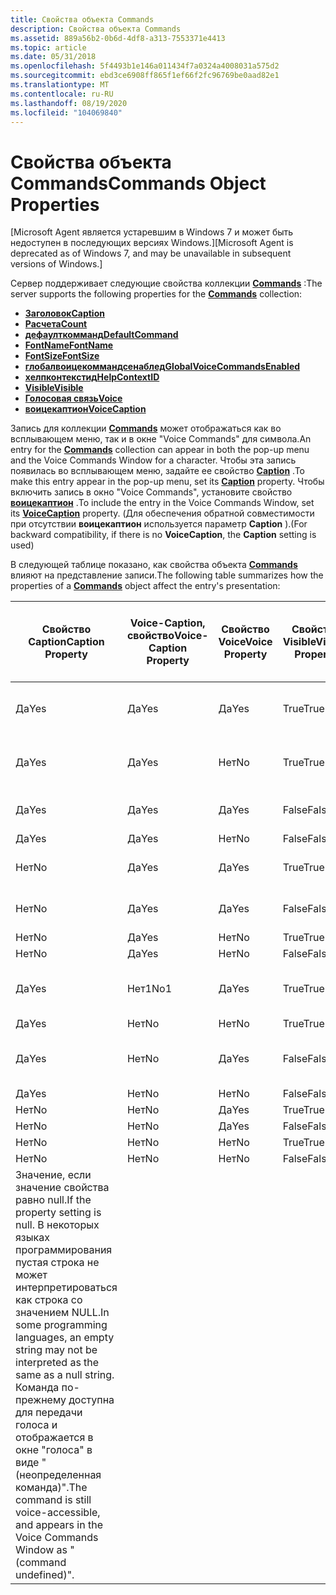 ```yaml
---
title: Свойства объекта Commands
description: Свойства объекта Commands
ms.assetid: 889a56b2-0b6d-4df8-a313-7553371e4413
ms.topic: article
ms.date: 05/31/2018
ms.openlocfilehash: 5f4493b1e146a011434f7a0324a4008031a575d2
ms.sourcegitcommit: ebd3ce6908ff865f1ef66f2fc96769be0aad82e1
ms.translationtype: MT
ms.contentlocale: ru-RU
ms.lasthandoff: 08/19/2020
ms.locfileid: "104069840"
---
```

# <a name="commands-object-properties"></a><span data-ttu-id="71133-103">Свойства объекта Commands</span><span class="sxs-lookup"><span data-stu-id="71133-103">Commands Object Properties</span></span>

<span data-ttu-id="71133-104">\[Microsoft Agent является устаревшим в Windows 7 и может быть недоступен в последующих версиях Windows.\]</span><span class="sxs-lookup"><span data-stu-id="71133-104">\[Microsoft Agent is deprecated as of Windows 7, and may be unavailable in subsequent versions of Windows.\]</span></span>

<span data-ttu-id="71133-105">Сервер поддерживает следующие свойства коллекции [**Commands**](/windows/desktop/lwef/the-commands-collection-object) :</span><span class="sxs-lookup"><span data-stu-id="71133-105">The server supports the following properties for the [**Commands**](/windows/desktop/lwef/the-commands-collection-object) collection:</span></span>

-   [<span data-ttu-id="71133-106">**Заголовок**</span><span class="sxs-lookup"><span data-stu-id="71133-106">**Caption**</span></span>](caption-property-cmds.md)
-   [<span data-ttu-id="71133-107">**Расчета**</span><span class="sxs-lookup"><span data-stu-id="71133-107">**Count**</span></span>](count-property.md)
-   [<span data-ttu-id="71133-108">**дефаулткомманд**</span><span class="sxs-lookup"><span data-stu-id="71133-108">**DefaultCommand**</span></span>](defaultcommand-property.md)
-   [<span data-ttu-id="71133-109">**FontName**</span><span class="sxs-lookup"><span data-stu-id="71133-109">**FontName**</span></span>](fontname-property.md)
-   [<span data-ttu-id="71133-110">**FontSize**</span><span class="sxs-lookup"><span data-stu-id="71133-110">**FontSize**</span></span>](fontsize-property.md)
-   [<span data-ttu-id="71133-111">**глобалвоицекоммандсенаблед**</span><span class="sxs-lookup"><span data-stu-id="71133-111">**GlobalVoiceCommandsEnabled**</span></span>](globalvoicecommandsenabled-property.md)
-   [<span data-ttu-id="71133-112">**хелпконтекстид**</span><span class="sxs-lookup"><span data-stu-id="71133-112">**HelpContextID**</span></span>](helpcontextid-property.md)
-   [<span data-ttu-id="71133-113">**Visible**</span><span class="sxs-lookup"><span data-stu-id="71133-113">**Visible**</span></span>](visible-property-cso.md)
-   [<span data-ttu-id="71133-114">**Голосовая связь**</span><span class="sxs-lookup"><span data-stu-id="71133-114">**Voice**</span></span>](voice-property.md)
-   [<span data-ttu-id="71133-115">**воицекаптион**</span><span class="sxs-lookup"><span data-stu-id="71133-115">**VoiceCaption**</span></span>](voicecaption-property.md)

<span data-ttu-id="71133-116">Запись для коллекции [**Commands**](/windows/desktop/lwef/the-commands-collection-object) может отображаться как во всплывающем меню, так и в окне "Voice Commands" для символа.</span><span class="sxs-lookup"><span data-stu-id="71133-116">An entry for the [**Commands**](/windows/desktop/lwef/the-commands-collection-object) collection can appear in both the pop-up menu and the Voice Commands Window for a character.</span></span> <span data-ttu-id="71133-117">Чтобы эта запись появилась во всплывающем меню, задайте ее свойство [**Caption**](caption-property-cmds.md) .</span><span class="sxs-lookup"><span data-stu-id="71133-117">To make this entry appear in the pop-up menu, set its [**Caption**](caption-property-cmds.md) property.</span></span> <span data-ttu-id="71133-118">Чтобы включить запись в окно "Voice Commands", установите свойство [**воицекаптион**](voicecaption-property.md) .</span><span class="sxs-lookup"><span data-stu-id="71133-118">To include the entry in the Voice Commands Window, set its [**VoiceCaption**](voicecaption-property.md) property.</span></span> <span data-ttu-id="71133-119">(Для обеспечения обратной совместимости при отсутствии **воицекаптион** используется параметр **Caption** ).</span><span class="sxs-lookup"><span data-stu-id="71133-119">(For backward compatibility, if there is no **VoiceCaption**, the **Caption** setting is used)</span></span>

<span data-ttu-id="71133-120">В следующей таблице показано, как свойства объекта [**Commands**](/windows/desktop/lwef/the-commands-collection-object) влияют на представление записи.</span><span class="sxs-lookup"><span data-stu-id="71133-120">The following table summarizes how the properties of a [**Commands**](/windows/desktop/lwef/the-commands-collection-object) object affect the entry's presentation:</span></span>



| <span data-ttu-id="71133-121">Свойство Caption</span><span class="sxs-lookup"><span data-stu-id="71133-121">Caption Property</span></span>                                                                                                                                                                                                                                            | <span data-ttu-id="71133-122">Voice-Caption, свойство</span><span class="sxs-lookup"><span data-stu-id="71133-122">Voice-Caption Property</span></span> | <span data-ttu-id="71133-123">Свойство Voice</span><span class="sxs-lookup"><span data-stu-id="71133-123">Voice Property</span></span> | <span data-ttu-id="71133-124">Свойство Visible</span><span class="sxs-lookup"><span data-stu-id="71133-124">Visible Property</span></span> | <span data-ttu-id="71133-125">Отображается во всплывающем меню "символ"</span><span class="sxs-lookup"><span data-stu-id="71133-125">Appears in Character's Pop-up Menu</span></span> | <span data-ttu-id="71133-126">Отображается в окне "Voice Commands"</span><span class="sxs-lookup"><span data-stu-id="71133-126">Appears in Voice Commands Window</span></span> |
|-------------------------------------------------------------------------------------------------------------------------------------------------------------------------------------------------------------------------------------------------------------|------------------------|----------------|------------------|------------------------------------|----------------------------------|
| <span data-ttu-id="71133-127">Да</span><span class="sxs-lookup"><span data-stu-id="71133-127">Yes</span></span>                                                                                                                                                                                                                                                         | <span data-ttu-id="71133-128">Да</span><span class="sxs-lookup"><span data-stu-id="71133-128">Yes</span></span>                    | <span data-ttu-id="71133-129">Да</span><span class="sxs-lookup"><span data-stu-id="71133-129">Yes</span></span>            | <span data-ttu-id="71133-130">True</span><span class="sxs-lookup"><span data-stu-id="71133-130">True</span></span>             | <span data-ttu-id="71133-131">Да, с использованием заголовка</span><span class="sxs-lookup"><span data-stu-id="71133-131">Yes, using Caption</span></span>                 | <span data-ttu-id="71133-132">Да, с помощью Воицекаптион</span><span class="sxs-lookup"><span data-stu-id="71133-132">Yes, using VoiceCaption</span></span>          |
| <span data-ttu-id="71133-133">Да</span><span class="sxs-lookup"><span data-stu-id="71133-133">Yes</span></span>                                                                                                                                                                                                                                                         | <span data-ttu-id="71133-134">Да</span><span class="sxs-lookup"><span data-stu-id="71133-134">Yes</span></span>                    | <span data-ttu-id="71133-135">Нет</span><span class="sxs-lookup"><span data-stu-id="71133-135">No</span></span>             | <span data-ttu-id="71133-136">True</span><span class="sxs-lookup"><span data-stu-id="71133-136">True</span></span>             | <span data-ttu-id="71133-137">Да, с использованием заголовка</span><span class="sxs-lookup"><span data-stu-id="71133-137">Yes, using Caption</span></span>                 | <span data-ttu-id="71133-138">Нет</span><span class="sxs-lookup"><span data-stu-id="71133-138">No</span></span>                               |
| <span data-ttu-id="71133-139">Да</span><span class="sxs-lookup"><span data-stu-id="71133-139">Yes</span></span>                                                                                                                                                                                                                                                         | <span data-ttu-id="71133-140">Да</span><span class="sxs-lookup"><span data-stu-id="71133-140">Yes</span></span>                    | <span data-ttu-id="71133-141">Да</span><span class="sxs-lookup"><span data-stu-id="71133-141">Yes</span></span>            | <span data-ttu-id="71133-142">False</span><span class="sxs-lookup"><span data-stu-id="71133-142">False</span></span>            | <span data-ttu-id="71133-143">нет</span><span class="sxs-lookup"><span data-stu-id="71133-143">No</span></span>                                 | <span data-ttu-id="71133-144">Да, с помощью Воицекаптион</span><span class="sxs-lookup"><span data-stu-id="71133-144">Yes, using VoiceCaption</span></span>          |
| <span data-ttu-id="71133-145">Да</span><span class="sxs-lookup"><span data-stu-id="71133-145">Yes</span></span>                                                                                                                                                                                                                                                         | <span data-ttu-id="71133-146">Да</span><span class="sxs-lookup"><span data-stu-id="71133-146">Yes</span></span>                    | <span data-ttu-id="71133-147">Нет</span><span class="sxs-lookup"><span data-stu-id="71133-147">No</span></span>             | <span data-ttu-id="71133-148">False</span><span class="sxs-lookup"><span data-stu-id="71133-148">False</span></span>            | <span data-ttu-id="71133-149">нет</span><span class="sxs-lookup"><span data-stu-id="71133-149">No</span></span>                                 | <span data-ttu-id="71133-150">Нет</span><span class="sxs-lookup"><span data-stu-id="71133-150">No</span></span>                               |
| <span data-ttu-id="71133-151">Нет</span><span class="sxs-lookup"><span data-stu-id="71133-151">No</span></span>                                                                                                                                                                                                                                                          | <span data-ttu-id="71133-152">Да</span><span class="sxs-lookup"><span data-stu-id="71133-152">Yes</span></span>                    | <span data-ttu-id="71133-153">Да</span><span class="sxs-lookup"><span data-stu-id="71133-153">Yes</span></span>            | <span data-ttu-id="71133-154">True</span><span class="sxs-lookup"><span data-stu-id="71133-154">True</span></span>             | <span data-ttu-id="71133-155">нет</span><span class="sxs-lookup"><span data-stu-id="71133-155">No</span></span>                                 | <span data-ttu-id="71133-156">Да, с помощью Воицекаптион</span><span class="sxs-lookup"><span data-stu-id="71133-156">Yes, using VoiceCaption</span></span>          |
| <span data-ttu-id="71133-157">Нет</span><span class="sxs-lookup"><span data-stu-id="71133-157">No</span></span>                                                                                                                                                                                                                                                          | <span data-ttu-id="71133-158">Да</span><span class="sxs-lookup"><span data-stu-id="71133-158">Yes</span></span>                    | <span data-ttu-id="71133-159">Да</span><span class="sxs-lookup"><span data-stu-id="71133-159">Yes</span></span>            | <span data-ttu-id="71133-160">False</span><span class="sxs-lookup"><span data-stu-id="71133-160">False</span></span>            | <span data-ttu-id="71133-161">нет</span><span class="sxs-lookup"><span data-stu-id="71133-161">No</span></span>                                 | <span data-ttu-id="71133-162">Да, с помощью Воицекаптион</span><span class="sxs-lookup"><span data-stu-id="71133-162">Yes, using VoiceCaption</span></span>          |
| <span data-ttu-id="71133-163">Нет</span><span class="sxs-lookup"><span data-stu-id="71133-163">No</span></span>                                                                                                                                                                                                                                                          | <span data-ttu-id="71133-164">Да</span><span class="sxs-lookup"><span data-stu-id="71133-164">Yes</span></span>                    | <span data-ttu-id="71133-165">Нет</span><span class="sxs-lookup"><span data-stu-id="71133-165">No</span></span>             | <span data-ttu-id="71133-166">True</span><span class="sxs-lookup"><span data-stu-id="71133-166">True</span></span>             | <span data-ttu-id="71133-167">нет</span><span class="sxs-lookup"><span data-stu-id="71133-167">No</span></span>                                 | <span data-ttu-id="71133-168">Нет</span><span class="sxs-lookup"><span data-stu-id="71133-168">No</span></span>                               |
| <span data-ttu-id="71133-169">Нет</span><span class="sxs-lookup"><span data-stu-id="71133-169">No</span></span>                                                                                                                                                                                                                                                          | <span data-ttu-id="71133-170">Да</span><span class="sxs-lookup"><span data-stu-id="71133-170">Yes</span></span>                    | <span data-ttu-id="71133-171">Нет</span><span class="sxs-lookup"><span data-stu-id="71133-171">No</span></span>             | <span data-ttu-id="71133-172">False</span><span class="sxs-lookup"><span data-stu-id="71133-172">False</span></span>            | <span data-ttu-id="71133-173">нет</span><span class="sxs-lookup"><span data-stu-id="71133-173">No</span></span>                                 | <span data-ttu-id="71133-174">Нет</span><span class="sxs-lookup"><span data-stu-id="71133-174">No</span></span>                               |
| <span data-ttu-id="71133-175">Да</span><span class="sxs-lookup"><span data-stu-id="71133-175">Yes</span></span>                                                                                                                                                                                                                                                         | <span data-ttu-id="71133-176">Нет1</span><span class="sxs-lookup"><span data-stu-id="71133-176">No1</span></span>                    | <span data-ttu-id="71133-177">Да</span><span class="sxs-lookup"><span data-stu-id="71133-177">Yes</span></span>            | <span data-ttu-id="71133-178">True</span><span class="sxs-lookup"><span data-stu-id="71133-178">True</span></span>             | <span data-ttu-id="71133-179">Да, с использованием заголовка</span><span class="sxs-lookup"><span data-stu-id="71133-179">Yes, using Caption</span></span>                 | <span data-ttu-id="71133-180">Да, с использованием заголовка</span><span class="sxs-lookup"><span data-stu-id="71133-180">Yes, using Caption</span></span>               |
| <span data-ttu-id="71133-181">Да</span><span class="sxs-lookup"><span data-stu-id="71133-181">Yes</span></span>                                                                                                                                                                                                                                                         | <span data-ttu-id="71133-182">Нет</span><span class="sxs-lookup"><span data-stu-id="71133-182">No</span></span>                     | <span data-ttu-id="71133-183">Нет</span><span class="sxs-lookup"><span data-stu-id="71133-183">No</span></span>             | <span data-ttu-id="71133-184">True</span><span class="sxs-lookup"><span data-stu-id="71133-184">True</span></span>             | <span data-ttu-id="71133-185">Да</span><span class="sxs-lookup"><span data-stu-id="71133-185">Yes</span></span>                                | <span data-ttu-id="71133-186">Нет</span><span class="sxs-lookup"><span data-stu-id="71133-186">No</span></span>                               |
| <span data-ttu-id="71133-187">Да</span><span class="sxs-lookup"><span data-stu-id="71133-187">Yes</span></span>                                                                                                                                                                                                                                                         | <span data-ttu-id="71133-188">Нет</span><span class="sxs-lookup"><span data-stu-id="71133-188">No</span></span>                     | <span data-ttu-id="71133-189">Да</span><span class="sxs-lookup"><span data-stu-id="71133-189">Yes</span></span>            | <span data-ttu-id="71133-190">False</span><span class="sxs-lookup"><span data-stu-id="71133-190">False</span></span>            | <span data-ttu-id="71133-191">нет</span><span class="sxs-lookup"><span data-stu-id="71133-191">No</span></span>                                 | <span data-ttu-id="71133-192">Да, с использованием заголовка</span><span class="sxs-lookup"><span data-stu-id="71133-192">Yes, using Caption</span></span>               |
| <span data-ttu-id="71133-193">Да</span><span class="sxs-lookup"><span data-stu-id="71133-193">Yes</span></span>                                                                                                                                                                                                                                                         | <span data-ttu-id="71133-194">Нет</span><span class="sxs-lookup"><span data-stu-id="71133-194">No</span></span>                     | <span data-ttu-id="71133-195">Нет</span><span class="sxs-lookup"><span data-stu-id="71133-195">No</span></span>             | <span data-ttu-id="71133-196">False</span><span class="sxs-lookup"><span data-stu-id="71133-196">False</span></span>            | <span data-ttu-id="71133-197">нет</span><span class="sxs-lookup"><span data-stu-id="71133-197">No</span></span>                                 | <span data-ttu-id="71133-198">Нет</span><span class="sxs-lookup"><span data-stu-id="71133-198">No</span></span>                               |
| <span data-ttu-id="71133-199">Нет</span><span class="sxs-lookup"><span data-stu-id="71133-199">No</span></span>                                                                                                                                                                                                                                                          | <span data-ttu-id="71133-200">Нет</span><span class="sxs-lookup"><span data-stu-id="71133-200">No</span></span>                     | <span data-ttu-id="71133-201">Да</span><span class="sxs-lookup"><span data-stu-id="71133-201">Yes</span></span>            | <span data-ttu-id="71133-202">True</span><span class="sxs-lookup"><span data-stu-id="71133-202">True</span></span>             | <span data-ttu-id="71133-203">нет</span><span class="sxs-lookup"><span data-stu-id="71133-203">No</span></span>                                 | <span data-ttu-id="71133-204">Нет</span><span class="sxs-lookup"><span data-stu-id="71133-204">No</span></span>                               |
| <span data-ttu-id="71133-205">Нет</span><span class="sxs-lookup"><span data-stu-id="71133-205">No</span></span>                                                                                                                                                                                                                                                          | <span data-ttu-id="71133-206">Нет</span><span class="sxs-lookup"><span data-stu-id="71133-206">No</span></span>                     | <span data-ttu-id="71133-207">Да</span><span class="sxs-lookup"><span data-stu-id="71133-207">Yes</span></span>            | <span data-ttu-id="71133-208">False</span><span class="sxs-lookup"><span data-stu-id="71133-208">False</span></span>            | <span data-ttu-id="71133-209">нет</span><span class="sxs-lookup"><span data-stu-id="71133-209">No</span></span>                                 | <span data-ttu-id="71133-210">Нет</span><span class="sxs-lookup"><span data-stu-id="71133-210">No</span></span>                               |
| <span data-ttu-id="71133-211">Нет</span><span class="sxs-lookup"><span data-stu-id="71133-211">No</span></span>                                                                                                                                                                                                                                                          | <span data-ttu-id="71133-212">Нет</span><span class="sxs-lookup"><span data-stu-id="71133-212">No</span></span>                     | <span data-ttu-id="71133-213">Нет</span><span class="sxs-lookup"><span data-stu-id="71133-213">No</span></span>             | <span data-ttu-id="71133-214">True</span><span class="sxs-lookup"><span data-stu-id="71133-214">True</span></span>             | <span data-ttu-id="71133-215">нет</span><span class="sxs-lookup"><span data-stu-id="71133-215">No</span></span>                                 | <span data-ttu-id="71133-216">Нет</span><span class="sxs-lookup"><span data-stu-id="71133-216">No</span></span>                               |
| <span data-ttu-id="71133-217">Нет</span><span class="sxs-lookup"><span data-stu-id="71133-217">No</span></span>                                                                                                                                                                                                                                                          | <span data-ttu-id="71133-218">Нет</span><span class="sxs-lookup"><span data-stu-id="71133-218">No</span></span>                     | <span data-ttu-id="71133-219">Нет</span><span class="sxs-lookup"><span data-stu-id="71133-219">No</span></span>             | <span data-ttu-id="71133-220">False</span><span class="sxs-lookup"><span data-stu-id="71133-220">False</span></span>            | <span data-ttu-id="71133-221">нет</span><span class="sxs-lookup"><span data-stu-id="71133-221">No</span></span>                                 | <span data-ttu-id="71133-222">Нет</span><span class="sxs-lookup"><span data-stu-id="71133-222">No</span></span>                               |
|  <span data-ttu-id="71133-223">Значение, если значение свойства равно null.</span><span class="sxs-lookup"><span data-stu-id="71133-223">If the property setting is null.</span></span> <span data-ttu-id="71133-224">В некоторых языках программирования пустая строка не может интерпретироваться как строка со значением NULL.</span><span class="sxs-lookup"><span data-stu-id="71133-224">In some programming languages, an empty string may not be interpreted as the same as a null string.</span></span>  <span data-ttu-id="71133-225">Команда по-прежнему доступна для передачи голоса и отображается в окне "голоса" в виде "(неопределенная команда)".</span><span class="sxs-lookup"><span data-stu-id="71133-225">The command is still voice-accessible, and appears in the Voice Commands Window as "(command undefined)".</span></span><br/> |                        |                |                  |                                    |                                  |



 

 

